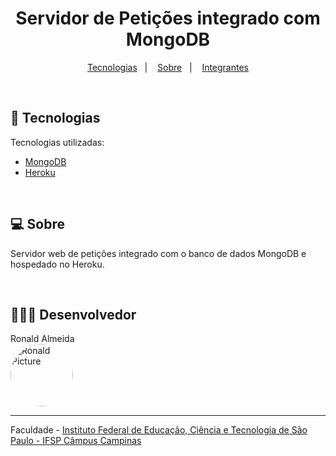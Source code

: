 <h1 align="center">
    Servidor de Petições integrado com MongoDB
</h1>

<p align="center">
  <a href="#-tecnologias">Tecnologias</a>&nbsp;&nbsp;&nbsp;|&nbsp;&nbsp;&nbsp;
  <a href="#-sobre">Sobre</a>&nbsp;&nbsp;&nbsp;|&nbsp;&nbsp;&nbsp;
  <a href="#-desenvolvedor">Integrantes</a>
</p>

<br>

## 🚀 Tecnologias

Tecnologias utilizadas:

- [MongoDB](https://www.mongodb.com/)
- [Heroku](https://www.heroku.com/platform)

<br>

## 💻 Sobre
Servidor web de petições integrado com o banco de dados MongoDB e hospedado no Heroku.

<br>

## 👨🏽‍🎓 Desenvolvedor

Ronald Almeida
<br/>
<img src="https://avatars.githubusercontent.com/u/65602274?v=4" width="100px;" alt="Ronald Picture" style="border-radius:50%"/>


<hr>

Faculdade - [Instituto Federal de Educação, Ciência e Tecnologia de São Paulo - IFSP Câmpus Campinas](https://portal.cmp.ifsp.edu.br/)